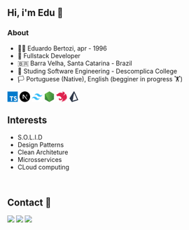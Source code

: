 ## Hi, i'm Edu 👋

### About
- 👨🏽 Eduardo Bertozi, apr - 1996
- 👷 Fullstack Developer
- 🇧🇷 Barra Velha, Santa Catarina - Brazil 
- 📘 Studing Software Engineering - Descomplica College
- 🏳 Portuguese (Native), English (begginer in progress 🏋)

<div style="display: flex; gap: 4px;">
 <img src='https://raw.githubusercontent.com/devicons/devicon/refs/heads/master/icons/typescript/typescript-original.svg' style="width: 24px;">
 <img src='https://raw.githubusercontent.com/devicons/devicon/refs/heads/master/icons/nextjs/nextjs-original.svg' style="width: 24px;">
 <img src='https://raw.githubusercontent.com/devicons/devicon/refs/heads/master/icons/tailwindcss/tailwindcss-original.svg' style="width: 24px;">
 <img src='https://raw.githubusercontent.com/devicons/devicon/refs/heads/master/icons/nodejs/nodejs-original.svg' style="width: 24px;">
 <img src='https://raw.githubusercontent.com/devicons/devicon/refs/heads/master/icons/nestjs/nestjs-original.svg' style="width: 24px;">
 <img src='https://raw.githubusercontent.com/devicons/devicon/refs/heads/master/icons/prisma/prisma-original.svg' style="width: 24px;">
</div>

## Interests
- S.O.L.I.D
- Design Patterns
- Clean Architeture
- Microsservices
- CLoud computing

<br />

## Contact 📣

<div>
 <a href="https://discord.com/channels/@me/eduardobertozi#7174" target="_blank"><img src="https://img.shields.io/badge/Discord-7289DA?style=for-the-badge&logo=discord&logoColor=white" target="_blank"></a> 
  <a href = "mailto:edu.desenvolvedorweb@gmail.com"><img src="https://img.shields.io/badge/Gmail-D14836?style=for-the-badge&logo=gmail&logoColor=white" target="_blank"></a>
  <a href="https://www.linkedin.com/in/eduardo-bertozi" target="_blank"><img src="https://img.shields.io/badge/-LinkedIn-%230077B5?style=for-the-badge&logo=linkedin&logoColor=white" target="_blank"></a>   
</div>
